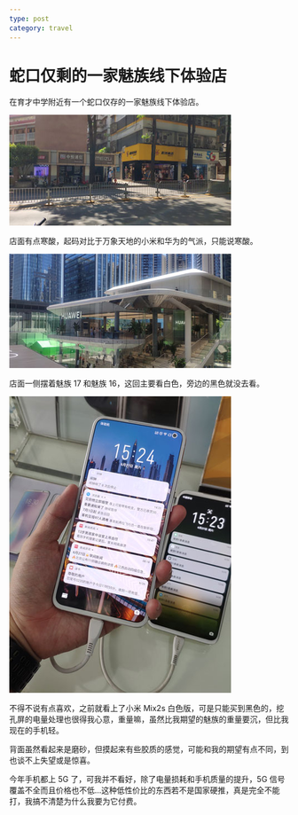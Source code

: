 ```yaml
---
type: post
category: travel
---
```


# 蛇口仅剩的一家魅族线下体验店

在育才中学附近有一个蛇口仅存的一家魅族线下体验店。

![魅族线下体验店](./m2.jpg)

店面有点寒酸，起码对比于万象天地的小米和华为的气派，只能说寒酸。

![华为线下体验店](./m3.jpg)

店面一侧摆着魅族 17 和魅族 16，这回主要看白色，旁边的黑色就没去看。

![白色的魅族17](./m1.jpg)

不得不说有点喜欢，之前就看上了小米 Mix2s 白色版，可是只能买到黑色的，挖孔屏的电量处理也很得我心意，重量嘛，虽然比我期望的魅族的重量要沉，但比我现在的手机轻。

背面虽然看起来是磨砂，但摸起来有些胶质的感觉，可能和我的期望有点不同，到也谈不上失望或是惊喜。

今年手机都上 5G 了，可我并不看好，除了电量损耗和手机质量的提升，5G 信号覆盖不全而且价格也不低...这种低性价比的东西若不是国家硬推，真是完全不能打，我搞不清楚为什么我要为它付费。
